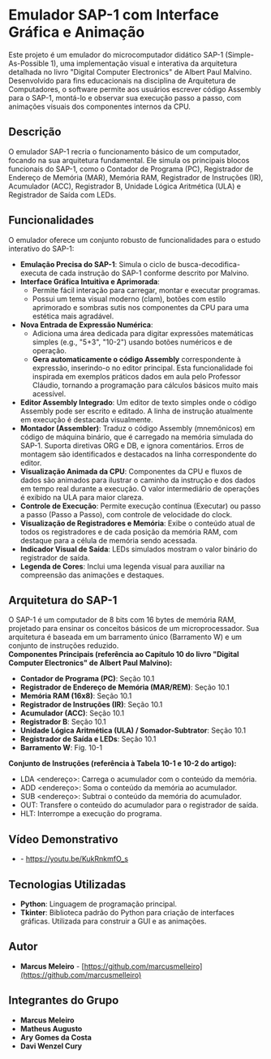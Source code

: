 # **Emulador SAP-1 com Interface Gráfica e Animação**

Este projeto é um emulador do microcomputador didático SAP-1 (Simple-As-Possible 1), uma implementação visual e interativa da arquitetura detalhada no livro "Digital Computer Electronics" de Albert Paul Malvino. Desenvolvido para fins educacionais na disciplina de Arquitetura de Computadores, o software permite aos usuários escrever código Assembly para o SAP-1, montá-lo e observar sua execução passo a passo, com animações visuais dos componentes internos da CPU.

## **Descrição**

O emulador SAP-1 recria o funcionamento básico de um computador, focando na sua arquitetura fundamental. Ele simula os principais blocos funcionais do SAP-1, como o Contador de Programa (PC), Registrador de Endereço de Memória (MAR), Memória RAM, Registrador de Instruções (IR), Acumulador (ACC), Registrador B, Unidade Lógica Aritmética (ULA) e Registrador de Saída com LEDs.

## **Funcionalidades**

O emulador oferece um conjunto robusto de funcionalidades para o estudo interativo do SAP-1:

* **Emulação Precisa do SAP-1**: Simula o ciclo de busca-decodifica-executa de cada instrução do SAP-1 conforme descrito por Malvino.  
* **Interface Gráfica Intuitiva e Aprimorada**:  
  * Permite fácil interação para carregar, montar e executar programas.  
  * Possui um tema visual moderno (clam), botões com estilo aprimorado e sombras sutis nos componentes da CPU para uma estética mais agradável.  
* **Nova Entrada de Expressão Numérica**:  
  * Adiciona uma área dedicada para digitar expressões matemáticas simples (e.g., "5+3", "10-2") usando botões numéricos e de operação.  
  * **Gera automaticamente o código Assembly** correspondente à expressão, inserindo-o no editor principal. Esta funcionalidade foi inspirada em exemplos práticos dados em aula pelo Professor Cláudio, tornando a programação para cálculos básicos muito mais acessível.  
* **Editor Assembly Integrado**: Um editor de texto simples onde o código Assembly pode ser escrito e editado. A linha de instrução atualmente em execução é destacada visualmente.  
* **Montador (Assembler)**: Traduz o código Assembly (mnemônicos) em código de máquina binário, que é carregado na memória simulada do SAP-1. Suporta diretivas ORG e DB, e ignora comentários. Erros de montagem são identificados e destacados na linha correspondente do editor.  
* **Visualização Animada da CPU**: Componentes da CPU e fluxos de dados são animados para ilustrar o caminho da instrução e dos dados em tempo real durante a execução. O valor intermediário de operações é exibido na ULA para maior clareza.  
* **Controle de Execução**: Permite execução contínua (Executar) ou passo a passo (Passo a Passo), com controle de velocidade do clock.  
* **Visualização de Registradores e Memória**: Exibe o conteúdo atual de todos os registradores e de cada posição da memória RAM, com destaque para a célula de memória sendo acessada.  
* **Indicador Visual de Saída**: LEDs simulados mostram o valor binário do registrador de saída.  
* **Legenda de Cores**: Inclui uma legenda visual para auxiliar na compreensão das animações e destaques.

## **Arquitetura do SAP-1**

O SAP-1 é um computador de 8 bits com 16 bytes de memória RAM, projetado para ensinar os conceitos básicos de um microprocessador. Sua arquitetura é baseada em um barramento único (Barramento W) e um conjunto de instruções reduzido.  
**Componentes Principais (referência ao Capítulo 10 do livro "Digital Computer Electronics" de Albert Paul Malvino):**

* **Contador de Programa (PC)**: Seção 10.1  
* **Registrador de Endereço de Memória (MAR/REM)**: Seção 10.1  
* **Memória RAM (16x8)**: Seção 10.1  
* **Registrador de Instruções (IR)**: Seção 10.1  
* **Acumulador (ACC)**: Seção 10.1  
* **Registrador B**: Seção 10.1  
* **Unidade Lógica Aritmética (ULA) / Somador-Subtrator**: Seção 10.1  
* **Registrador de Saída e LEDs**: Seção 10.1  
* **Barramento W**: Fig. 10-1

**Conjunto de Instruções (referência à Tabela 10-1 e 10-2 do artigo):**

* LDA \<endereço\>: Carrega o acumulador com o conteúdo da memória.  
* ADD \<endereço\>: Soma o conteúdo da memória ao acumulador.  
* SUB \<endereço\>: Subtrai o conteúdo da memória do acumulador.  
* OUT: Transfere o conteúdo do acumulador para o registrador de saída.  
* HLT: Interrompe a execução do programa.

## **Vídeo Demonstrativo**
* \- https://youtu.be/KukRnkmfO_s

## **Tecnologias Utilizadas**

* **Python**: Linguagem de programação principal.  
* **Tkinter**: Biblioteca padrão do Python para criação de interfaces gráficas. Utilizada para construir a GUI e as animações.

## **Autor**

* **Marcus Meleiro** \- [https://github.com/marcusmelleiro](https://github.com/marcusmelleiro)

## **Integrantes do Grupo**

* **Marcus Meleiro**
* **Matheus Augusto**
* **Ary Gomes da Costa**
* **Davi Wenzel Cury**
